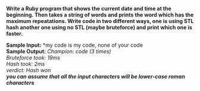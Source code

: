 **Write a Ruby program that shows the current date and time at the beginning. Then takes a string of words and prints the word which has the maximum repeatations.
Write code in two different ways, one is using STL hash another one using no STL (maybe bruteforce) and print which one is faster.**<br>

**Sample Input:** *my code is my code, none of your code <br>
**Sample Output:** *Champion: code (3 times) <br>
Bruteforce took: 19ms <br>
Hash took: 2ms <br>
verdict: Hash won* <br>
***you can assume that all the input characters will be lower-case roman characters***
